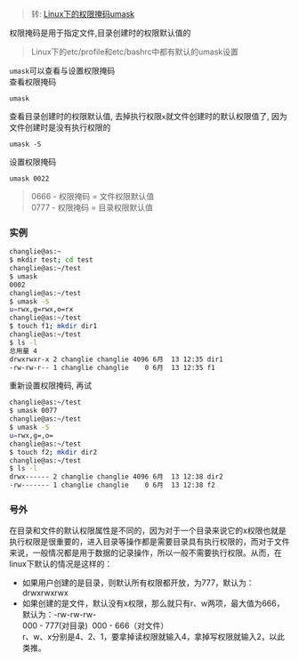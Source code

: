 > 转: [Linux下的权限掩码umask](https://www.jianshu.com/p/a092bb562a4c)

权限掩码是用于指定文件,目录创建时的权限默认值的
> Linux下的etc/profile和etc/bashrc中都有默认的umask设置    

`umask`可以查看与设置权限掩码   
查看权限掩码
```
umask
```
查看目录创建时的权限默认值, 去掉执行权限`x`就文件创建时的默认权限值了, 因为文件创建时是没有执行权限的
```
umask -S
```
设置权限掩码
```
umask 0022
```
> 0666 - 权限掩码  = 文件权限默认值  
0777 - 权限掩码  = 目录权限默认值

### 实例
```bash
changlie@as:~
$ mkdir test; cd test
changlie@as:~/test
$ umask
0002
changlie@as:~/test
$ umask -S
u=rwx,g=rwx,o=rx
changlie@as:~/test
$ touch f1; mkdir dir1
changlie@as:~/test
$ ls -l
总用量 4
drwxrwxr-x 2 changlie changlie 4096 6月  13 12:35 dir1
-rw-rw-r-- 1 changlie changlie    0 6月  13 12:35 f1
```
重新设置权限掩码, 再试
```bash
changlie@as:~/test
$ umask 0077
changlie@as:~/test
$ umask -S
u=rwx,g=,o=
changlie@as:~/test
$ touch f2; mkdir dir2
changlie@as:~/test
$ ls -l
drwx------ 2 changlie changlie 4096 6月  13 12:38 dir2
-rw------- 1 changlie changlie    0 6月  13 12:38 f2
```

### 号外
在目录和文件的默认权限属性是不同的，因为对于一个目录来说它的x权限也就是执行权限是很重要的，进入目录等操作都是需要目录具有执行权限的，而对于文件来说，一般情况都是用于数据的记录操作，所以一般不需要执行权限。从而，在linux下默认的情况是这样的：    
- 如果用户创建的是目录，则默认所有权限都开放，为777，默认为：drwxrwxrwx   
- 如果创建的是文件，默认没有x权限，那么就只有r、w两项，最大值为666，默认为：-rw-rw-rw-   
000 - 777(对目录)  000 - 666（对文件）   
r、w、x分别是4、2、1，要拿掉读权限就输入4，拿掉写权限就输入2，以此类推。
